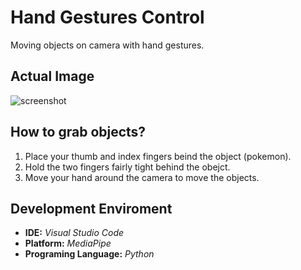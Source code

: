 # Hand Gestures Control
Moving objects on camera with hand gestures.

## Actual Image
![screenshot](https://github.com/talking2wall/Hand_Gestures_Control/blob/main/screenshot.gif)

## How to grab objects?
1. Place your thumb and index fingers beind the object (pokemon).
2. Hold the two fingers fairly tight behind the obejct.
3. Move your hand around the camera to move the objects.

## Development Enviroment
- **IDE:** _Visual Studio Code_
- **Platform:** _MediaPipe_
- **Programing Language:** _Python_

